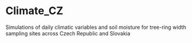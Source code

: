# Climate_CZ
Simulations of daily climatic variables and soil moisture for tree-ring width sampling sites across Czech Republic and Slovakia
